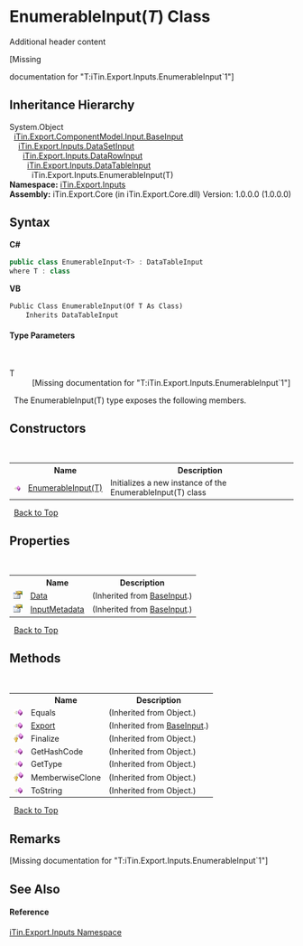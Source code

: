# EnumerableInput(*T*) Class
Additional header content 

\[Missing <summary> documentation for "T:iTin.Export.Inputs.EnumerableInput`1"\]


## Inheritance Hierarchy
System.Object<br />&nbsp;&nbsp;<a href="44e555c3-74d2-568c-ea52-6807eeb2c931">iTin.Export.ComponentModel.Input.BaseInput</a><br />&nbsp;&nbsp;&nbsp;&nbsp;<a href="83a632a5-f647-682e-fb71-58cfc3756d66">iTin.Export.Inputs.DataSetInput</a><br />&nbsp;&nbsp;&nbsp;&nbsp;&nbsp;&nbsp;<a href="2efc95f0-10e0-96ed-5cc9-e1aeef6ba851">iTin.Export.Inputs.DataRowInput</a><br />&nbsp;&nbsp;&nbsp;&nbsp;&nbsp;&nbsp;&nbsp;&nbsp;<a href="408c03f7-a20b-08bf-50d8-e023c9efc7e3">iTin.Export.Inputs.DataTableInput</a><br />&nbsp;&nbsp;&nbsp;&nbsp;&nbsp;&nbsp;&nbsp;&nbsp;&nbsp;&nbsp;iTin.Export.Inputs.EnumerableInput(T)<br />
**Namespace:**&nbsp;<a href="c36d3103-5606-5c0e-da92-1e44dc961692">iTin.Export.Inputs</a><br />**Assembly:**&nbsp;iTin.Export.Core (in iTin.Export.Core.dll) Version: 1.0.0.0 (1.0.0.0)

## Syntax

**C#**<br />
``` C#
public class EnumerableInput<T> : DataTableInput
where T : class

```

**VB**<br />
``` VB
Public Class EnumerableInput(Of T As Class)
	Inherits DataTableInput
```


#### Type Parameters
&nbsp;<dl><dt>T</dt><dd>\[Missing <typeparam name="T"/> documentation for "T:iTin.Export.Inputs.EnumerableInput`1"\]</dd></dl>&nbsp;
The EnumerableInput(T) type exposes the following members.


## Constructors
&nbsp;<table><tr><th></th><th>Name</th><th>Description</th></tr><tr><td>![Public method](media/pubmethod.gif "Public method")</td><td><a href="2f9ca23a-17a5-4b12-e229-b64bda3a7566">EnumerableInput(T)</a></td><td>
Initializes a new instance of the EnumerableInput(T) class</td></tr></table>&nbsp;
<a href="#enumerableinput(*t*)-class">Back to Top</a>

## Properties
&nbsp;<table><tr><th></th><th>Name</th><th>Description</th></tr><tr><td>![Public property](media/pubproperty.gif "Public property")</td><td><a href="181e8b48-cdb5-e859-7137-e74fa8e25fdf">Data</a></td><td> (Inherited from <a href="44e555c3-74d2-568c-ea52-6807eeb2c931">BaseInput</a>.)</td></tr><tr><td>![Public property](media/pubproperty.gif "Public property")</td><td><a href="f99174e2-579d-4363-766f-4a87f31e1dfe">InputMetadata</a></td><td> (Inherited from <a href="44e555c3-74d2-568c-ea52-6807eeb2c931">BaseInput</a>.)</td></tr></table>&nbsp;
<a href="#enumerableinput(*t*)-class">Back to Top</a>

## Methods
&nbsp;<table><tr><th></th><th>Name</th><th>Description</th></tr><tr><td>![Public method](media/pubmethod.gif "Public method")</td><td>Equals</td><td> (Inherited from Object.)</td></tr><tr><td>![Public method](media/pubmethod.gif "Public method")</td><td><a href="874bc110-b18f-64e8-e07b-62c2f9553172">Export</a></td><td> (Inherited from <a href="44e555c3-74d2-568c-ea52-6807eeb2c931">BaseInput</a>.)</td></tr><tr><td>![Protected method](media/protmethod.gif "Protected method")</td><td>Finalize</td><td> (Inherited from Object.)</td></tr><tr><td>![Public method](media/pubmethod.gif "Public method")</td><td>GetHashCode</td><td> (Inherited from Object.)</td></tr><tr><td>![Public method](media/pubmethod.gif "Public method")</td><td>GetType</td><td> (Inherited from Object.)</td></tr><tr><td>![Protected method](media/protmethod.gif "Protected method")</td><td>MemberwiseClone</td><td> (Inherited from Object.)</td></tr><tr><td>![Public method](media/pubmethod.gif "Public method")</td><td>ToString</td><td> (Inherited from Object.)</td></tr></table>&nbsp;
<a href="#enumerableinput(*t*)-class">Back to Top</a>

## Remarks
\[Missing <remarks> documentation for "T:iTin.Export.Inputs.EnumerableInput`1"\]

## See Also


#### Reference
<a href="c36d3103-5606-5c0e-da92-1e44dc961692">iTin.Export.Inputs Namespace</a><br />